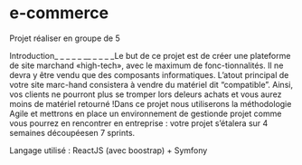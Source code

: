 # e-commerce

Projet réaliser en groupe de 5

Introduction_ _ _ _ _ __ _ _ _ _Le but de ce projet est de créer une plateforme de site marchand «high-tech», avec le maximum de fonc-tionnalités. Il ne devra y être vendu que des composants informatiques. L’atout principal de votre site marc-hand consistera à vendre du matériel dit “compatible”. Ainsi, vos clients ne pourront plus se tromper lors deleurs achats et vous aurez moins de matériel retourné !Dans ce projet nous utiliserons la méthodologie Agile et mettrons en place un environnement de gestionde projet comme vous pourrez en rencontrer en entreprise : votre projet s’étalera sur 4 semaines découpéesen 7 sprints.

Langage utilisé : ReactJS (avec boostrap) + Symfony 
